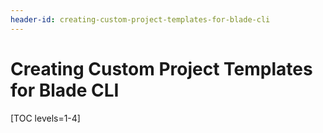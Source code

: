 ```yaml
---
header-id: creating-custom-project-templates-for-blade-cli
---
```


# Creating Custom Project Templates for Blade CLI

[TOC levels=1-4]

